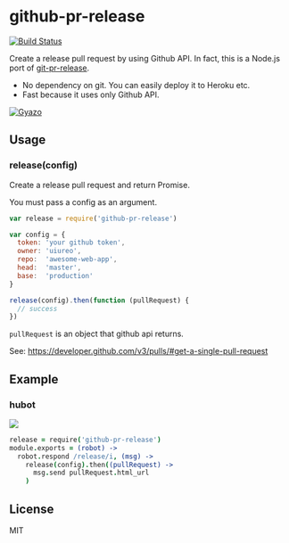 # github-pr-release
[![Build Status](https://travis-ci.org/uiureo/github-pr-release.svg)](https://travis-ci.org/uiureo/github-pr-release)

Create a release pull request by using Github API. In fact, this is a Node.js port of [git-pr-release]( https://github.com/motemen/git-pr-release).

* No dependency on git. You can easily deploy it to Heroku etc.
* Fast because it uses only Github API.

[![Gyazo](http://i.gyazo.com/7484a59ade4e96ce9a015f1aa817cab8.png)](http://gyazo.com/7484a59ade4e96ce9a015f1aa817cab8)


## Usage
### release(config)
Create a release pull request and return Promise.

You must pass a config as an argument.

``` javascript
var release = require('github-pr-release')

var config = {
  token: 'your github token',
  owner: 'uiureo',
  repo:  'awesome-web-app',
  head:  'master',
  base:  'production'
}

release(config).then(function (pullRequest) {
  // success
})
```

`pullRequest` is an object that github api returns.

See: https://developer.github.com/v3/pulls/#get-a-single-pull-request

## Example

### hubot
![](http://i.gyazo.com/018755d09bbc857aeafdf48372912d79.png)

``` coffee
release = require('github-pr-release')
module.exports = (robot) ->
  robot.respond /release/i, (msg) ->
    release(config).then((pullRequest) ->
      msg.send pullRequest.html_url
    )
```

## License
MIT
